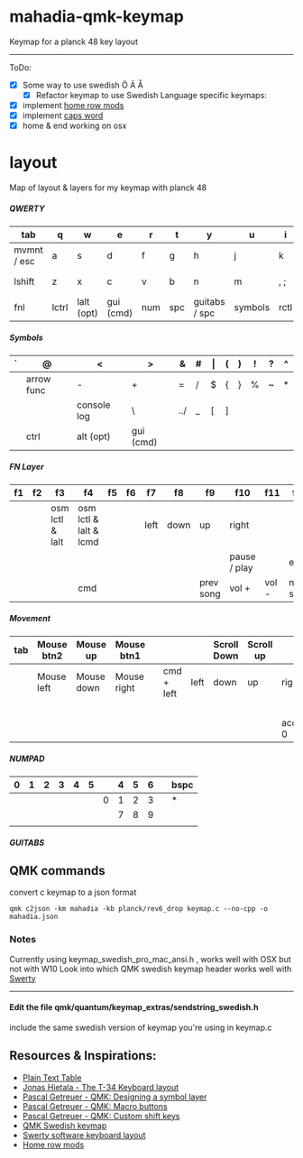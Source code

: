 # mahadia-qmk-keymap

Keymap for a planck 48 key layout

---
ToDo:
- [x] Some way to use swedish Ö Ä Å
  - [x] Refactor keymap to use Swedish Language specific keymaps:
- [x] implement [home row mods](https://precondition.github.io/home-row-mods)
- [x] implement [caps word](https://github.com/qmk/qmk_firmware/blob/master/users/drashna/keyrecords/capwords.md)
- [x] home & end working on osx

# layout
Map of layout & layers for my keymap with planck 48

##### QWERTY

| tab          	| q     	| w          	| e         	| r   	| t   	| y             	| u       	| i    	| o          	| p   	| bspc       	|
|--------------	|-------	|------------	|-----------	|-----	|-----	|---------------	|---------	|------	|------------	|-----	|------------	|
| mvmnt / esc  	| a     	| s          	| d         	| f   	| g   	| h             	| j       	| k    	| l          	| . : 	| ' "        	|
| lshift       	| z     	| x          	| c         	| v   	| b   	| n             	| m       	| , ;  	| / ?        	| - _ 	| rs / enter 	|
| fnl          	| lctrl 	| lalt (opt) 	| gui (cmd) 	| num 	| spc 	| guitabs / spc 	| symbols 	| rctl 	| ralt (opt) 	| gui 	| / ?        	|

##### Symbols

| ` 	| @          	| <           	| >         	| &   	| # 	| \| 	| ( 	| ) 	| ! 	| ? 	| ^ 	|
|---	|------------	|-------------	|-----------	|-----	|---	|----	|---	|---	|---	|---	|---	|
|   	| arrow func 	| -           	| +         	| =   	| / 	| $  	| { 	| } 	| % 	| ~ 	| * 	|
|   	|            	| console log 	| \         	| ../ 	| _ 	| [  	| ] 	|   	|   	|   	|   	|
|   	| ctrl       	| alt (opt)   	| gui (cmd) 	|     	|   	|    	|   	|   	|   	|   	|   	|

##### FN Layer

| f1 	| f2 	| f3              	| f4                     	| f5 	| f6 	| f7   	| f8   	| f9        	| f10          	| f11   	| f12       	|
|----	|----	|-----------------	|------------------------	|----	|----	|------	|------	|-----------	|--------------	|-------	|-----------	|
|    	|    	| osm lctl & lalt 	| osm lctl & lalt & lcmd 	|    	|    	| left 	| down 	| up        	| right        	|       	|           	|
|    	|    	|                 	|                        	|    	|    	|      	|      	|           	| pause / play 	|       	| enter     	|
|    	|    	|                 	| cmd                    	|    	|    	|      	|      	| prev song 	| vol +        	| vol - 	| next song 	|

##### Movement

| tab 	| Mouse btn2 	| Mouse up   	| Mouse btn1  	|   	|            	|      	| Scroll Down 	| Scroll up 	|              	|              	|              	|
|-----	|------------	|------------	|-------------	|---	|------------	|------	|-------------	|-----------	|--------------	|--------------	|--------------	|
|     	| Mouse left 	| Mouse down 	| Mouse right 	|   	| cmd + left 	| left 	| down        	| up        	| right        	| cmd + right  	|              	|
|     	|            	|            	|             	|   	|            	|      	|             	|           	|              	|              	| enter        	|
|     	|            	|            	|             	|   	|            	|      	|             	|           	| accelerate 0 	| accelerate 1 	| accelerate 2 	|

##### NUMPAD

| 0 	| 1 	| 2 	| 3 	| 4 	| 5 	|   	| 4 	| 5 	| 6 	|   	| bspc 	|
|---	|---	|---	|---	|---	|---	|---	|---	|---	|---	|---	|------	|
|   	|   	|   	|   	|   	|   	| 0 	| 1 	| 2 	| 3 	|   	| *    	|
|   	|   	|   	|   	|   	|   	|   	| 7 	| 8 	| 9 	|   	|      	|
|   	|   	|   	|   	|   	|   	|   	|   	|   	|   	|   	|      	|

##### GUITABS

## QMK commands
convert c keymap to a json format
```
qmk c2json -km mahadia -kb planck/rev6_drop keymap.c --no-cpp -o mahadia.json
```

### Notes
Currently using keymap_swedish_pro_mac_ansi.h , works well with OSX but not with W10
Look into which QMK swedish keymap header works well with [Swerty](https://johanegustafsson.net/projects/swerty/)

---
#### Edit the file qmk/quantum/keymap_extras/sendstring_swedish.h
include the same swedish version of keymap you're using in keymap.c

## Resources & Inspirations:

- [Plain Text Table](https://plaintexttools.github.io/plain-text-table/)
- [Jonas Hietala - The T-34 Keyboard layout](https://www.jonashietala.se/blog/2021/06/03/the-t-34-keyboard-layout/)
- [Pascal Getreuer - QMK: Designing a symbol layer](https://getreuer.info/posts/keyboards/symbol-layer/index.html)
- [Pascal Getreuer - QMK: Macro buttons](https://getreuer.info/posts/keyboards/macros/index.html)
- [Pascal Getreuer - QMK: Custom shift keys](https://getreuer.info/posts/keyboards/custom-shift-keys/index.html)
- [QMK Swedish keymap](https://github.com/qmk/qmk_firmware/blob/master/quantum/keymap_extras/keymap_swedish.h)
- [Swerty software keyboard layout](https://johanegustafsson.net/projects/swerty/)
- [Home row mods](https://precondition.github.io/home-row-mods)
